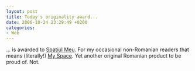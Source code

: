 ```yaml
---
layout: post
title: Today's originality award...
date: 2006-10-24 23:29:49 +0200
categories:
- Web
---
```

... is awarded to <a href="http://www.spatiulmeu.com">Spatiul Meu</a>. For my occasional non-Romanian readers that means (literally!) <a href="http://www.myspace.com">My Space</a>. Yet another original Romanian product to be proud of. Not.
